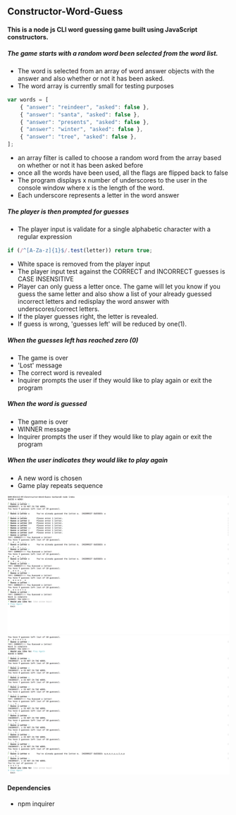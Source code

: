 ## Constructor-Word-Guess


#### This is a node js CLI word guessing game built using JavaScript constructors. 

##### The game starts with a random word been selected from the word list. 
* The word is selected from an array of word answer objects with the answer and also whether or not it has been asked.
* The word array is currently small for testing purposes
```javascript
var words = [
    { "answer": "reindeer", "asked": false },
    { "answer": "santa", "asked": false },
    { "answer": "presents", "asked": false },
    { "answer": "winter", "asked": false },
    { "answer": "tree", "asked": false },
];
```
* an array filter is called to choose a random word from the array based on whether or not it has been asked before
* once all the words have been used, all the flags are flipped back to false
* The program displays x number of underscores to the user in the console window where x is the length of the word.
* Each underscore represents a letter in the word answer

##### The player is then prompted for guesses
* The player input is validate for a single alphabetic character with a regular expression
```javascript
if (/^[A-Za-z]{1}$/.test(letter)) return true;
```
* White space is removed from the player input
* The player input test against the CORRECT and INCORRECT guesses is CASE INSENSITIVE
* Player can only guess a letter once. The game will let you know if you guess the same letter and also show a list of your already guessed incorrect letters and redisplay the word answer with underscores/correct letters.  
* If the player guesses right, the letter is revealed.
* If guess is wrong, 'guesses left' will be reduced by one(1).


##### When the guesses left has reached zero (0)
* The game is over
* 'Lost' message 
* The correct word is revealed
* Inquirer prompts the user if they would like to play again or exit the program

##### When the word is guessed
* The game is over
* WINNER message 
* Inquirer prompts the user if they would like to play again or exit the program

##### When the user indicates they would like to play again
* A new word is chosen
* Game play repeats sequence

![WG1](ConstructorWordGuess1.png)
![WG2](ConstructorWordGuess2.png)

#### Dependencies
 * npm inquirer
